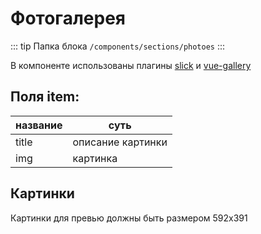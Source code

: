 # Фотогалерея [](https://proofs.app.tian-lp.ru/photoes/)

::: tip Папка блока
`/components/sections/photoes`
:::

В компоненте использованы плагины [slick](/plugins/vue-slick.md) и [vue-gallery](/plugins/vue-gallery.md)

## Поля item:

| название | суть              |
| -------- | ----------------- |
| title    | описание картинки |
| img      | картинка          |

## Картинки

Картинки для превью должны быть размером 592x391
